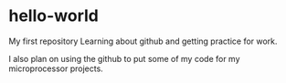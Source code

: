 # hello-world
My first repository
Learning about github and getting practice for work.

I also plan on using the github to put some of my code for my microprocessor projects.
